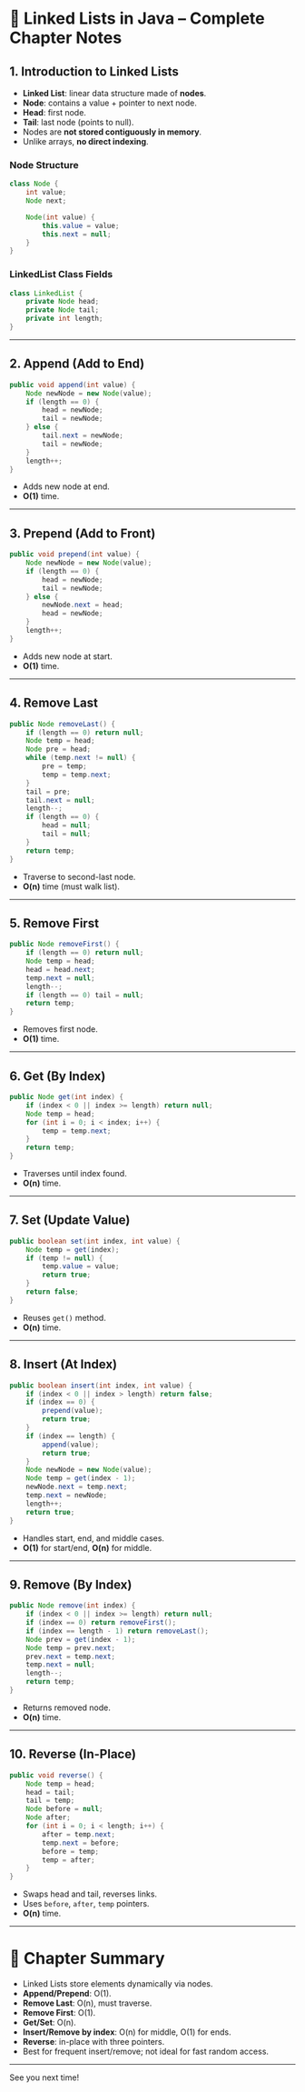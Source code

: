 # 📘 Linked Lists in Java – Complete Chapter Notes


## 1. Introduction to Linked Lists

* **Linked List**: linear data structure made of **nodes**.
* **Node**: contains a value + pointer to next node.
* **Head**: first node.
* **Tail**: last node (points to null).
* Nodes are **not stored contiguously in memory**.
* Unlike arrays, **no direct indexing**.

### Node Structure

```java
class Node {
    int value;
    Node next;

    Node(int value) {
        this.value = value;
        this.next = null;
    }
}
```

### LinkedList Class Fields

```java
class LinkedList {
    private Node head;
    private Node tail;
    private int length;
}
```

---

## 2. Append (Add to End)

```java
public void append(int value) {
    Node newNode = new Node(value);
    if (length == 0) {
        head = newNode;
        tail = newNode;
    } else {
        tail.next = newNode;
        tail = newNode;
    }
    length++;
}
```

* Adds new node at end.
* **O(1)** time.

---

## 3. Prepend (Add to Front)

```java
public void prepend(int value) {
    Node newNode = new Node(value);
    if (length == 0) {
        head = newNode;
        tail = newNode;
    } else {
        newNode.next = head;
        head = newNode;
    }
    length++;
}
```

* Adds new node at start.
* **O(1)** time.

---

## 4. Remove Last

```java
public Node removeLast() {
    if (length == 0) return null;
    Node temp = head;
    Node pre = head;
    while (temp.next != null) {
        pre = temp;
        temp = temp.next;
    }
    tail = pre;
    tail.next = null;
    length--;
    if (length == 0) {
        head = null;
        tail = null;
    }
    return temp;
}
```

* Traverse to second-last node.
* **O(n)** time (must walk list).

---

## 5. Remove First

```java
public Node removeFirst() {
    if (length == 0) return null;
    Node temp = head;
    head = head.next;
    temp.next = null;
    length--;
    if (length == 0) tail = null;
    return temp;
}
```

* Removes first node.
* **O(1)** time.

---

## 6. Get (By Index)

```java
public Node get(int index) {
    if (index < 0 || index >= length) return null;
    Node temp = head;
    for (int i = 0; i < index; i++) {
        temp = temp.next;
    }
    return temp;
}
```

* Traverses until index found.
* **O(n)** time.

---

## 7. Set (Update Value)

```java
public boolean set(int index, int value) {
    Node temp = get(index);
    if (temp != null) {
        temp.value = value;
        return true;
    }
    return false;
}
```

* Reuses `get()` method.
* **O(n)** time.

---

## 8. Insert (At Index)

```java
public boolean insert(int index, int value) {
    if (index < 0 || index > length) return false;
    if (index == 0) {
        prepend(value);
        return true;
    }
    if (index == length) {
        append(value);
        return true;
    }
    Node newNode = new Node(value);
    Node temp = get(index - 1);
    newNode.next = temp.next;
    temp.next = newNode;
    length++;
    return true;
}
```

* Handles start, end, and middle cases.
* **O(1)** for start/end, **O(n)** for middle.

---

## 9. Remove (By Index)

```java
public Node remove(int index) {
    if (index < 0 || index >= length) return null;
    if (index == 0) return removeFirst();
    if (index == length - 1) return removeLast();
    Node prev = get(index - 1);
    Node temp = prev.next;
    prev.next = temp.next;
    temp.next = null;
    length--;
    return temp;
}
```

* Returns removed node.
* **O(n)** time.

---

## 10. Reverse (In-Place)

```java
public void reverse() {
    Node temp = head;
    head = tail;
    tail = temp;
    Node before = null;
    Node after;
    for (int i = 0; i < length; i++) {
        after = temp.next;
        temp.next = before;
        before = temp;
        temp = after;
    }
}
```

* Swaps head and tail, reverses links.
* Uses `before`, `after`, `temp` pointers.
* **O(n)** time.

---

# 🔑 Chapter Summary

* Linked Lists store elements dynamically via nodes.
* **Append/Prepend**: O(1).
* **Remove Last**: O(n), must traverse.
* **Remove First**: O(1).
* **Get/Set**: O(n).
* **Insert/Remove by index**: O(n) for middle, O(1) for ends.
* **Reverse**: in-place with three pointers.
* Best for frequent insert/remove; not ideal for fast random access.

---

See you next time!
